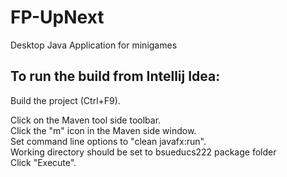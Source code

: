 # FP-UpNext
Desktop Java Application for minigames

<h2>To run the build from Intellij Idea:</h2>
Build the project (Ctrl+F9).<br>

Click on the Maven tool side toolbar.<br>
Click the "m" icon in the Maven side window.<br>
Set command line options to "clean javafx:run".<br>
Working directory should be set to bsueducs222 package folder <br>
Click "Execute".<br>
